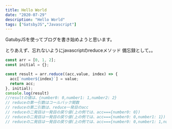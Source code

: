 ```yaml
---
title: Hello World
date: "2020-07-29"
description: "Hello World"
tags: ["GatsbyJS","Javascript"]
---
```


GatubyJSを使ってブログを書き始めようと思います。



とりあえず、忘れないようにjavascriptのreduceメソッド
備忘録として。。


```js
const arr = [0, 1, 2]; 
const initial = {};

const result = arr.reduce((acc,value, index) => {
  acc[`number${index}`] = value;
  return acc;
}, initial);
console.log(result)
//resultの値は、{number0: 0,number1: 1,number2: 2}
// reduceの第一引数はコールバック関数
// reduceの第二引数は、reduce一発目のacc
// reduceの二発目は一発目の戻り値(上の例では、acc==={number0: 0})
// reduceの二発目は一発目の戻り値(上の例では、acc==={number0: 0,number1: 1})
// reduceの二発目は一発目の戻り値(上の例では、acc==={number0: 0,number1: 1,number2: 2})
```


